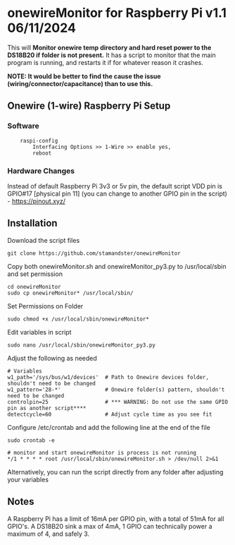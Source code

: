 # onewireMonitor for Raspberry Pi v1.1 06/11/2024 
This will **Monitor onewire temp directory and hard reset power to the DS18B20 if folder is not present.** 
It has a script to monitor that the main program is running, and restarts it if for whatever reason it crashes.

**NOTE: It would be better to find the cause the issue (wiring/connector/capacitance) than to use this.**


## Onewire (1-wire) Raspberry Pi Setup

### Software
```
    raspi-config
        Interfacing Options >> 1-Wire >> enable yes,
        reboot
```

### Hardware Changes

Instead of default Raspberry Pi 3v3 or 5v pin, the default script VDD pin is GPIO#17 [physical pin 11] (you can change to another GPIO pin in the script) - https://pinout.xyz/

## Installation

Download the script files
```
git clone https://github.com/stamandster/onewireMonitor
```

Copy both onewireMonitor.sh and onewireMonitor_py3.py to /usr/local/sbin and set permission
```
cd onewireMonitor
sudo cp onewireMonitor* /usr/local/sbin/
```

Set Permissions on Folder
```
sudo chmod +x /usr/local/sbin/onewireMonitor*
```

Edit variables in script
```
sudo nano /usr/local/sbin/onewireMonitor_py3.py
```
Adjust the following as needed
```
# Variables
w1_path='/sys/bus/w1/devices'  # Path to Onewire devices folder, shouldn't need to be changed
w1_pattern='28-*'              # Onewire folder(s) pattern, shouldn't need to be changed
controlpin=25                  # *** WARNING: Do not use the same GPIO pin as another script****
detectcycle=60                 # Adjust cycle time as you see fit
```

Configure /etc/crontab and add the following line at the end of the file
```
sudo crontab -e
```

```
# monitor and start onewireMonitor is process is not running
*/1 * * * * root /usr/local/sbin/onewireMonitor.sh > /dev/null 2>&1
```

Alternatively, you can run the script directly from any folder after adjusting your variables

## Notes

A Raspberry Pi has a limit of 16mA per GPIO pin, with a total of 51mA for all GPIO's. A DS18B20 sink a max of 4mA, 1 GPIO can technically power a maximum of 4, and safely 3.


